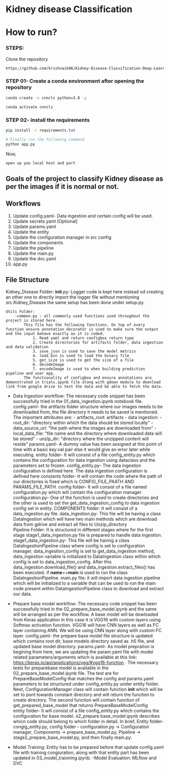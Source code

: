 # Kidney disease Classification

# How to run?
### STEPS:

Clone the repository

```bash
https://github.com/krishnaik06/Kidney-Disease-Classification-Deep-Learning-Project
```
### STEP 01- Create a conda environment after opening the repository

```bash
conda create -n cnncls python=3.8 -y
```

```bash
conda activate cnncls
```


### STEP 02- install the requirements
```bash
pip install -r requirements.txt
```

```bash
# Finally run the following command
python app.py
```

Now,
```bash
open up you local host and port
```
## Goals of the project to classify Kidney disease as per the images if it is normal or not.

## Workflows

1. Update config.yaml- Data ingestion and certain config will be used.
2. Update secrets.yaml [Optional]
3. Update params.yaml
4. Update the entity
5. Update the configuration manager in src config
6. Update the components
7. Update the pipeline 
8. Update the main.py
9. Update the dvc.yaml
10. app.py


## File Structure
Kidney_Disease Folder:
    __init__.py: Logger code is kept here instead od creating an other one to directly import the logger file without mentioning src.Kidney_Disease the same setup has been done under setup.py.

    Utils Folder:
        -common.py : all commonly used functions used throughout the project is stored here. 
            This file has the following functions. On top of every function ensure annotation decorator is used to make sure the output and the input behave exactly as it is coded.
                1. Read yaml and return configbox return type
                2. Create directories for artifacts folder, data ingestion and data validation
                3. save_json is used to save the model metrics
                4. load_bin is used to load the binary file
                5. get_size is used to get the size of a file
                6. decodeImage
                7. encodeImage is used to when building prediction pipeline and user app. 
            The functionality of configbox and ensure annotations are demonstrated in trials.ipynb file along with gdown module to download link from google drive to test the data and be able to fetch the data.   
-   Data Ingestion workflow: The necessary code snippet has been successfully tried in the 01_data_ingestion.ipynb notebook file.
    config.yaml- the artifacts folder structure where our images needs to be downloaded from, the file directory it needs to be saved is mentioned. The important attributes are:
        - artifacts_root: artifacts
        - data ingestion: 
            - root_dir: "directory within which the data should be stored locally"
            - data_source_url: "the path where the images are downloaded from"
            - local_data_file: "file name and the directory where downloaded data will be stored"
            - unzip_dir: "directory where the unzipped content will reside"
    params.yaml- A dummy value has been assigned at this point of time with a basic key:val pair else it would give an error later while executing.
    entity folder- It will consist of a file config_entity.py which contains the configuration for data ingestion using dataclass and the parameters set to frozen.
        config_entity.py- The data ingestion configuration is defined here. The data ingestion configuration is defined here
    constants folder- It will contain the code where the path of our directories is fixed which is CONFIG_FILE_PAATH AND PARAMS_FILE_PATH. 
    config folder- It will consist of a file named configuration.py which will contain the configuration manager.   
        configuration.py- One of the function is used to create directories and the other is used to set the get_data_ingestion_config to data ingestion config set in entity.
    COMPONENTS folder: It will consist of a data_ingestion.py file.
        data_ingestion.py- This file will be having a class DataIngestion which will have two main methods which are download data from gdrive and extract all files to Unzip_directory   
    Pipeline Folder: It is structured in different stages where for the first stage stage1_data_ingestion.py file is prepared to handle data ingestion.
        stage1_data_ingestion.py- This file will be having a class DataIngestionPipeline class where config is set to configuration manager, data_ingestion_config is set to get_data_ingestion method, data_ingestion variable is initialized to DataIngestion class within which config is set to data_ingestion_config. After this data_ingestion.download_file() and  data_ingestion.extract_files() has been executed.
        if __name__==__main__ is used to run the class DataIngestionPipeline.
    main.py file: it will import data ingestion pipeline which will be initialized to a variable that can be used to run the main code present within DataIngestionPipeline class to download and extract our data.     

- Prepare base model workflow: The necessary code snippet has been successfully tried in the 02_prepare_base_model.ipynb and the same will be arranged as per the workflow. A base model will be dowloaded from Keras application in this case it is VGG16 with custom layers using Softmax activation function. VGG16 will have CNN layers as well as FC layer containing ANN. We will be using CNN layer along with custom FC layer.
    config.yaml- the prepare base model file structure is updated which contains root dir, base models directory saved as .h5 file, and updated base model directory. 
    params.yaml- As model prepration is begining from here, we are updating the param.yaml file with model related parameters/arguments which is available at this link: https://keras.io/api/applications/vgg/#vgg16-function .
    The necessary tests for preparebase model is available in the 02_prepare_base_model.ipynb file. The test are for PrepareBaseModelConfig that matches the config and params.yaml parameters to be structured under config_entity.py under entity folder. 
    Next, ConfigurationManager class will contain function __init__ which will be set to pont towards constant directory and will return the function to create directory. The second function will contain function of get_prepared_base_model that returns PrepareBaseModelConfig  
    entity folder- It will consist of a file config_entity.py which contains the configuration for base model. o2_prepare base_model.ipynb describes whicn code should belong to which folder in detail. In brief, Entity folder- congig_entity.py, config folder - configuration.py -> Configuration manager, Components -> prepare_base_model.py, Pipeline -> stage2_prepare_base_model.py, and then finally main.py.
- Model Training: Entity has to be prepared before that update config.yaml file with training congiuration, along with that entity part has been updated in 03_model_traioning.ipynb.
-Model Evaluation: MLflow and DVC      
